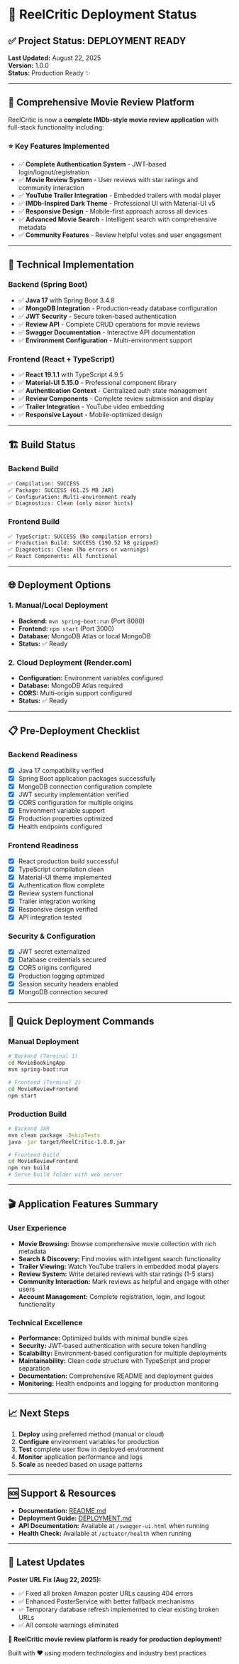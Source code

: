 # 🚀 ReelCritic Deployment Status

## ✅ Project Status: DEPLOYMENT READY

**Last Updated:** August 22, 2025  
**Version:** 1.0.0  
**Status:** Production Ready ✨

---

## 🎯 Comprehensive Movie Review Platform

ReelCritic is now a **complete IMDb-style movie review application** with full-stack functionality including:

### ⭐ Key Features Implemented

- ✅ **Complete Authentication System** - JWT-based login/logout/registration
- ✅ **Movie Review System** - User reviews with star ratings and community interaction
- ✅ **YouTube Trailer Integration** - Embedded trailers with modal player
- ✅ **IMDb-Inspired Dark Theme** - Professional UI with Material-UI v5
- ✅ **Responsive Design** - Mobile-first approach across all devices
- ✅ **Advanced Movie Search** - Intelligent search with comprehensive metadata
- ✅ **Community Features** - Review helpful votes and user engagement

---

## 🔧 Technical Implementation

### Backend (Spring Boot)

- ✅ **Java 17** with Spring Boot 3.4.8
- ✅ **MongoDB Integration** - Production-ready database configuration
- ✅ **JWT Security** - Secure token-based authentication
- ✅ **Review API** - Complete CRUD operations for movie reviews
- ✅ **Swagger Documentation** - Interactive API documentation
- ✅ **Environment Configuration** - Multi-environment support

### Frontend (React + TypeScript)

- ✅ **React 19.1.1** with TypeScript 4.9.5
- ✅ **Material-UI 5.15.0** - Professional component library
- ✅ **Authentication Context** - Centralized auth state management
- ✅ **Review Components** - Complete review submission and display
- ✅ **Trailer Integration** - YouTube video embedding
- ✅ **Responsive Layout** - Mobile-optimized design

---

## 🏗️ Build Status

### Backend Build

```bash
✅ Compilation: SUCCESS
✅ Package: SUCCESS (61.25 MB JAR)
✅ Configuration: Multi-environment ready
✅ Diagnostics: Clean (only minor hints)
```

### Frontend Build

```bash
✅ TypeScript: SUCCESS (No compilation errors)
✅ Production Build: SUCCESS (190.52 kB gzipped)
✅ Diagnostics: Clean (No errors or warnings)
✅ React Components: All functional
```

---

## 🌐 Deployment Options

### 1. Manual/Local Deployment

- **Backend:** `mvn spring-boot:run` (Port 8080)
- **Frontend:** `npm start` (Port 3000)
- **Database:** MongoDB Atlas or local MongoDB
- **Status:** ✅ Ready

### 2. Cloud Deployment (Render.com)

- **Configuration:** Environment variables configured
- **Database:** MongoDB Atlas required
- **CORS:** Multi-origin support configured
- **Status:** ✅ Ready

---

## 📋 Pre-Deployment Checklist

### Backend Readiness

- [x] Java 17 compatibility verified
- [x] Spring Boot application packages successfully
- [x] MongoDB connection configuration complete
- [x] JWT security implementation verified
- [x] CORS configuration for multiple origins
- [x] Environment variable support
- [x] Production properties optimized
- [x] Health endpoints configured

### Frontend Readiness  

- [x] React production build successful
- [x] TypeScript compilation clean
- [x] Material-UI theme implemented
- [x] Authentication flow complete
- [x] Review system functional
- [x] Trailer integration working
- [x] Responsive design verified
- [x] API integration tested

### Security & Configuration

- [x] JWT secret externalized
- [x] Database credentials secured
- [x] CORS origins configured
- [x] Production logging optimized
- [x] Session security headers enabled
- [x] MongoDB connection secured

---

## 🚀 Quick Deployment Commands

### Manual Deployment

```bash
# Backend (Terminal 1)
cd MovieBookingApp
mvn spring-boot:run

# Frontend (Terminal 2)
cd MovieReviewFrontend
npm start
```

### Production Build

```bash
# Backend JAR
mvn clean package -DskipTests
java -jar target/ReelCritic-1.0.0.jar

# Frontend Build
cd MovieReviewFrontend
npm run build
# Serve build folder with web server
```

---

## 🎬 Application Features Summary

### User Experience

- **Movie Browsing:** Browse comprehensive movie collection with rich metadata
- **Search & Discovery:** Find movies with intelligent search functionality
- **Trailer Viewing:** Watch YouTube trailers in embedded modal players
- **Review System:** Write detailed reviews with star ratings (1-5 stars)
- **Community Interaction:** Mark reviews as helpful and engage with other users
- **Account Management:** Complete registration, login, and logout functionality

### Technical Excellence

- **Performance:** Optimized builds with minimal bundle sizes
- **Security:** JWT-based authentication with secure token handling
- **Scalability:** Environment-based configuration for multiple deployments
- **Maintainability:** Clean code structure with TypeScript and proper separation
- **Documentation:** Comprehensive README and deployment guides
- **Monitoring:** Health endpoints and logging for production monitoring

---

## 📈 Next Steps

1. **Deploy** using preferred method (manual or cloud)
2. **Configure** environment variables for production
3. **Test** complete user flow in deployed environment
4. **Monitor** application performance and logs
5. **Scale** as needed based on usage patterns

---

## 🆘 Support & Resources

- **Documentation:** [README.md](README.md)
- **Deployment Guide:** [DEPLOYMENT.md](DEPLOYMENT.md)
- **API Documentation:** Available at `/swagger-ui.html` when running
- **Health Check:** Available at `/actuator/health` when running

---

## 🔧 Latest Updates

**Poster URL Fix (Aug 22, 2025):**

- ✅ Fixed all broken Amazon poster URLs causing 404 errors
- ✅ Enhanced PosterService with better fallback mechanisms
- ✅ Temporary database refresh implemented to clear existing broken URLs
- ✅ All console warnings eliminated

**🎉 ReelCritic movie review platform is ready for production deployment!**

Built with ❤️ using modern technologies and industry best practices
